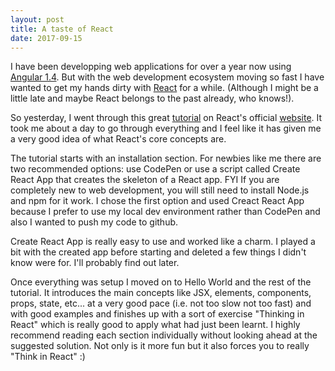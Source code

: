 ```yaml
---
layout: post
title: A taste of React
date: 2017-09-15
---
```

I have been developping web applications for over a year now using [Angular 1.4](https://angularjs.org/). But with the web development ecosystem moving so fast I have wanted to get my hands dirty with [React](https://facebook.github.io/react/) for a while. (Although I might be a little late and maybe React belongs to the past already, who knows!).

So yesterday, I went through this great [tutorial](https://facebook.github.io/react/docs/hello-world.html) on React's official [website](https://facebook.github.io/react/). It took me about a day to go through everything and I feel like it has given me a very good idea of what React's core concepts are.

The tutorial starts with an installation section. For newbies like me there are two recommended options: use CodePen or use a script called Create React App that creates the skeleton of a React app. FYI If you are completely new to web development, you will still need to install Node.js and npm for it work. I chose the first option and used Creact React App because I prefer to use my local dev environment rather than CodePen and also I wanted to push my code to github.

Create React App is really easy to use and worked like a charm. I played a bit with the created app before starting and deleted a few things I didn't know were for. I'll probably find out later.

Once everything was setup I moved on to Hello World and the rest of the tutorial. It introduces the main concepts like JSX, elements, components, props, state, etc... at a very good pace (i.e. not too slow not too fast) and with good examples and finishes up with a sort of exercise "Thinking in React" which is really good to apply what had just been learnt. I highly recommend reading each section individually without looking ahead at the suggested solution. Not only is it more fun but it also forces you to really "Think in React" :)